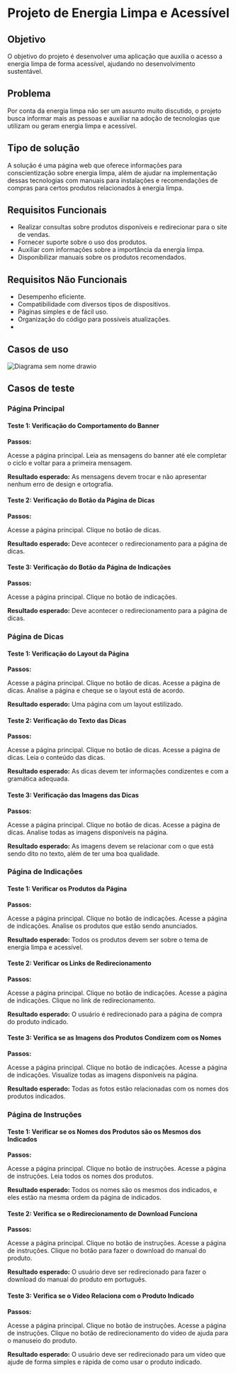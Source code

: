 # Projeto de Energia Limpa e Acessível

## Objetivo

O objetivo do projeto é desenvolver uma aplicação que auxilia o acesso a energia limpa de forma acessível, ajudando no desenvolvimento sustentável.

## Problema

Por conta da energia limpa não ser um assunto muito discutido, o projeto busca informar mais as pessoas e auxiliar na adoção de tecnologias que utilizam ou geram energia limpa e acessível.

## Tipo de solução

A solução é uma página web que oferece informações para conscientização sobre energia limpa, além de ajudar na implementação dessas tecnologias com manuais para instalações e recomendações de compras para certos produtos relacionados à energia limpa.

## Requisitos Funcionais

- Realizar consultas sobre produtos disponíveis e redirecionar para o site de vendas.
- Fornecer suporte sobre o uso dos produtos.
- Auxiliar com informações sobre a importância da energia limpa.
- Disponibilizar manuais sobre os produtos recomendados.

## Requisitos Não Funcionais

- Desempenho eficiente.
- Compatibilidade com diversos tipos de dispositivos.
- Páginas simples e de fácil uso.
- Organização do código para possíveis atualizações.
- 
## Casos de uso
![Diagrama sem nome drawio](https://github.com/ViniciusCasF/Trabalho_Pratico/assets/162627005/0f00bcb8-2cb2-45fd-856e-bb32e3a16d4d)

## Casos de teste

### Página Principal
#### Teste 1: Verificação do Comportamento do Banner
**Passos:**

Acesse a página principal.
Leia as mensagens do banner até ele completar o ciclo e voltar para a primeira mensagem.

**Resultado esperado:** As mensagens devem trocar e não apresentar nenhum erro de design e ortografia.

#### Teste 2: Verificação do Botão da Página de Dicas
**Passos:**

Acesse a página principal.
Clique no botão de dicas.

**Resultado esperado:** Deve acontecer o redirecionamento para a página de dicas.

#### Teste 3: Verificação do Botão da Página de Indicações
**Passos:**

Acesse a página principal.
Clique no botão de indicações.

**Resultado esperado:** Deve acontecer o redirecionamento para a página de dicas.

### Página de Dicas
#### Teste 1: Verificação do Layout da Página
**Passos:**

Acesse a página principal.
Clique no botão de dicas.
Acesse a página de dicas.
Analise a página e cheque se o layout está de acordo.

**Resultado esperado:** Uma página com um layout estilizado.

#### Teste 2: Verificação do Texto das Dicas
**Passos:**

Acesse a página principal.
Clique no botão de dicas.
Acesse a página de dicas.
Leia o conteúdo das dicas.

**Resultado esperado:** As dicas devem ter informações condizentes e com a gramática adequada.

#### Teste 3: Verificação das Imagens das Dicas
**Passos:**

Acesse a página principal.
Clique no botão de dicas.
Acesse a página de dicas.
Analise todas as imagens disponíveis na página.

**Resultado esperado:** As imagens devem se relacionar com o que está sendo dito no texto, além de ter uma boa qualidade.

### Página de Indicações
#### Teste 1: Verificar os Produtos da Página
**Passos:**

Acesse a página principal.
Clique no botão de indicações.
Acesse a página de indicações.
Analise os produtos que estão sendo anunciados.

**Resultado esperado:** Todos os produtos devem ser sobre o tema de energia limpa e acessível.

#### Teste 2: Verificar os Links de Redirecionamento
**Passos:**

Acesse a página principal.
Clique no botão de indicações.
Acesse a página de indicações.
Clique no link de redirecionamento.

**Resultado esperado:** O usuário é redirecionado para a página de compra do produto indicado.

#### Teste 3: Verifica se as Imagens dos Produtos Condizem com os Nomes
**Passos:**

Acesse a página principal.
Clique no botão de indicações.
Acesse a página de indicações.
Visualize todas as imagens disponíveis na página.

**Resultado esperado:** Todas as fotos estão relacionadas com os nomes dos produtos indicados.

### Página de Instruções
#### Teste 1: Verificar se os Nomes dos Produtos são os Mesmos dos Indicados
**Passos:**

Acesse a página principal.
Clique no botão de instruções.
Acesse a página de instruções.
Leia todos os nomes dos produtos.

**Resultado esperado:** Todos os nomes são os mesmos dos indicados, e eles estão na mesma ordem da página de indicados.

#### Teste 2: Verifica se o Redirecionamento de Download Funciona
**Passos:**

Acesse a página principal.
Clique no botão de instruções.
Acesse a página de instruções.
Clique no botão para fazer o download do manual do produto.

**Resultado esperado:** O usuário deve ser redirecionado para fazer o download do manual do produto em português.

#### Teste 3: Verifica se o Vídeo Relaciona com o Produto Indicado
**Passos:**

Acesse a página principal.
Clique no botão de instruções.
Acesse a página de instruções.
Clique no botão de redirecionamento do vídeo de ajuda para o manuseio do produto.

**Resultado esperado:** O usuário deve ser redirecionado para um vídeo que ajude de forma simples e rápida de como usar o produto indicado.

